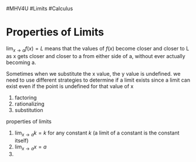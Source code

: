 #MHV4U #Limits #Calculus
# Properties of Limits

$\lim_{x\to a}f(x)=L$ means that the values of $f(x)$ become closer and closer to L as x gets closer and closer to a from either side of a, without ever actually becoming a. 

Sometimes when we substitute the x value, the y value is undefined. we need to use different strategies to determine if a limit exists since a limit can exist even if the point is undefined for that value of x

1. factoring 
2. rationalizing
3. substitution

properties of limits
1. $\lim_{x\to a}k=k$ for any constant $k$  (a limit of a constant is the constant itself)
2. $\lim_{x\to a}x=a$ 
3. 